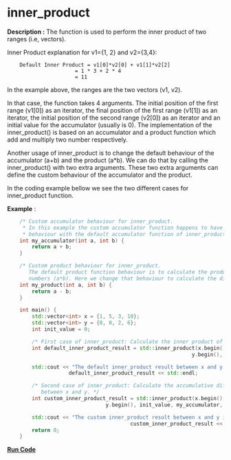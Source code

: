 # inner_product

**Description :** The function is used to perform the inner product of two ranges (i.e, vectors).

Inner Product explanation for v1={1, 2} and v2={3,4}:

        Default Inner Product = v1[0]*v2[0] + v1[1]*v2[2]
		                  = 1 * 3 + 2 * 4
		                  = 11

In the example above, the ranges are the two vectors (v1, v2).

In that case, the function takes 4 arguments. The initial position of the first range (v1\[0]) as an iterator, the final position of the first range (v1\[1]) as an iterator, the initial position of the second range (v2\[0]) as an iterator and an initial value for the accumulator (usually is 0). The implementation of the inner_product() is based on an accumulator and a product function which add and multiply two number respectively.

Another usage of inner_product is to change the default behaviour of the accumulator (a+b) and the product (a*b). We can do that by calling the inner_product() with two extra arguments. These two extra arguments can define the custom behaviour of the accumulator and the product.

In the coding example bellow we see the two different cases for inner_product function.

**Example** :
```cpp
    /* Custom accumulator behaviour for inner_product.
     * In this example the custom accumulator function happens to have the same
     * behaviour with the default accumulator function of inner_product. */
    int my_accumulator(int a, int b) {
        return a + b;
    }

    /* Custom product behaviour for inner_product.
       The default product function behaviour is to calculate the product of two
       numbers (a*b). Here we change that behaviour to calculate the difference. */
    int my_product(int a, int b) {
        return a - b;
    }

    int main() {
        std::vector<int> x = {1, 5, 3, 10};
        std::vector<int> y = {8, 0, 2, 6};
        int init_value = 0;

        /* First case of inner_product: Calculate the inner product of x and y */
        int default_inner_product_result = std::inner_product(x.begin(), x.end(),
                                                            y.begin(), init_value);

        std::cout << "The default inner_product result between x and y is: " <<
                    default_inner_product_result << std::endl;

        /* Second case of inner_product: Calculate the accumulative difference
           between x and y. */
        int custom_inner_product_result = std::inner_product(x.begin(), x.end(),
                                y.begin(), init_value, my_accumulator, my_product);

        std::cout << "The custom inner_product result between x and y is: " <<
                                        custom_inner_product_result << std::endl;
        return 0;
    }
```
**[Run Code](https://rextester.com/DBTRP29560)**
